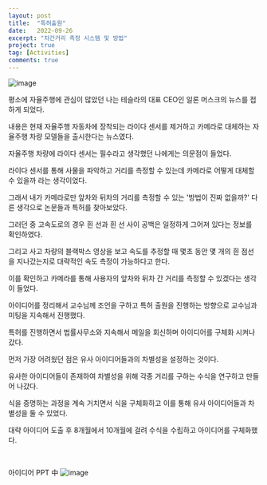 ```yaml
---
layout: post
title:  "특허출원"
date:   2022-09-26
excerpt: "차간거리 측정 시스템 및 방법"
project: true
tag: [Activities]
comments: true
---
```

![image](https://user-images.githubusercontent.com/70894372/193975546-9dab5339-7123-47ec-bdfe-99bb056d099a.png)

평소에 자율주행에 관심이 많았던 나는 테슬라의 대표 CEO인 일론 머스크의 뉴스를 접하게 되었다.

내용은 현재 자율주행 자동차에 장착되는 라이다 센서를 제거하고 카메라로 대체하는 자율주행 차량 모델들을 출시한다는 뉴스였다.

자율주행 차량에 라이다 센서는 필수라고 생각했던 나에게는 의문점이 들었다.

라이다 센서를 통해 사물을 파악하고 거리를 측정할 수 있는데 카메라로 어떻게 대체할 수 있을까 라는 생각이었다.

그래서 내가 카메라로만 앞차와 뒤차의 거리를 측정할 수 있는 '방법이 진짜 없을까?' 다른 생각으로 논문들과 특허를 찾아보았다.

그러던 중 고속도로의 경우 흰 선과 흰 선 사이 공백은 일정하게 그어져 있다는 정보를 확인하였다.

그리고 사고 차량의 블랙박스 영상을 보고 속도를 추정할 때 몇초 동안 몇 개의 흰 점선을 지나갔는지로 대략적인 속도 측정이 가능하다고 한다.

이를 확인하고 카메라를 통해 사용자의 앞차와 뒤차 간 거리를 측정할 수 있겠다는 생각이 들었다.

아이디어를 정리해서 교수님께 조언을 구하고 특허 출원을 진행하는 방향으로 교수님과 미팅을 지속해서 진행했다.

특허를 진행하면서 법률사무소와 지속해서 메일을 회신하며 아이디어를 구체화 시켜나갔다.

먼저 가장 어려웠던 점은 유사 아이디어들과의 차별성을 설정하는 것이다.

유사한 아이디어들이 존재하여 차별성을 위해 각종 거리를 구하는 수식을 연구하고 만들어 나갔다.

식을 증명하는 과정을 계속 거치면서 식을 구체화하고 이를 통해 유사 아이디어들과 차별성을 둘 수 있었다.

대략 아이디어 도출 후 8개월에서 10개월에 걸려 수식을 수립하고 아이디어를 구체화했다.

&nbsp;
&nbsp;
&nbsp;

아이디어 PPT 中
![image](https://user-images.githubusercontent.com/70894372/194220625-dddd30d8-840b-4016-a97e-732e66864a0f.png)